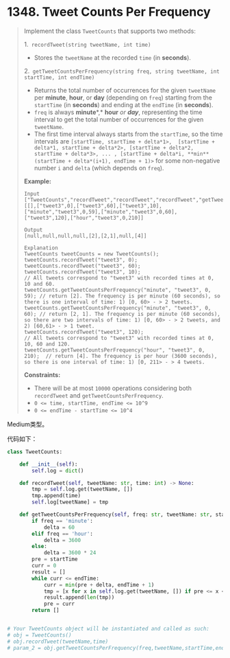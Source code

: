 # 1348. Tweet Counts Per Frequency

> Implement the class `TweetCounts` that supports two methods:
>
> 1.` recordTweet(string tweetName, int time)`
>
> - Stores the `tweetName` at the recorded `time` (in **seconds**).
>
> 2.` getTweetCountsPerFrequency(string freq, string tweetName, int startTime, int endTime)`
>
> - Returns the total number of occurrences for the given `tweetName` per **minute**, **hour**, or **day** (depending on `freq`) starting from the `startTime` (in **seconds**) and ending at the `endTime` (in **seconds**).
> - `freq` is always **minute***,* **hour** *or **day***, representing the time interval to get the total number of occurrences for the given `tweetName`.
> - The first time interval always starts from the `startTime`, so the time intervals are `[startTime, startTime + delta*1>,  [startTime + delta*1, startTime + delta*2>, [startTime + delta*2, startTime + delta*3>, ... , [startTime + delta*i, **min**(startTime + delta*(i+1), endTime + 1)>` for some non-negative number `i` and `delta` (which depends on `freq`).  
>
>  
>
> **Example:**
>
> ```
> Input
> ["TweetCounts","recordTweet","recordTweet","recordTweet","getTweetCountsPerFrequency","getTweetCountsPerFrequency","recordTweet","getTweetCountsPerFrequency"]
> [[],["tweet3",0],["tweet3",60],["tweet3",10],["minute","tweet3",0,59],["minute","tweet3",0,60],["tweet3",120],["hour","tweet3",0,210]]
> 
> Output
> [null,null,null,null,[2],[2,1],null,[4]]
> 
> Explanation
> TweetCounts tweetCounts = new TweetCounts();
> tweetCounts.recordTweet("tweet3", 0);
> tweetCounts.recordTweet("tweet3", 60);
> tweetCounts.recordTweet("tweet3", 10);                             // All tweets correspond to "tweet3" with recorded times at 0, 10 and 60.
> tweetCounts.getTweetCountsPerFrequency("minute", "tweet3", 0, 59); // return [2]. The frequency is per minute (60 seconds), so there is one interval of time: 1) [0, 60> - > 2 tweets.
> tweetCounts.getTweetCountsPerFrequency("minute", "tweet3", 0, 60); // return [2, 1]. The frequency is per minute (60 seconds), so there are two intervals of time: 1) [0, 60> - > 2 tweets, and 2) [60,61> - > 1 tweet.
> tweetCounts.recordTweet("tweet3", 120);                            // All tweets correspond to "tweet3" with recorded times at 0, 10, 60 and 120.
> tweetCounts.getTweetCountsPerFrequency("hour", "tweet3", 0, 210);  // return [4]. The frequency is per hour (3600 seconds), so there is one interval of time: 1) [0, 211> - > 4 tweets.
> ```
>
>  
>
> **Constraints:**
>
> - There will be at most `10000` operations considering both `recordTweet` and `getTweetCountsPerFrequency`.
> - `0 <= time, startTime, endTime <= 10^9`
> - `0 <= endTime - startTime <= 10^4`

Medium类型。

代码如下：

```python
class TweetCounts:

    def __init__(self):
        self.log = dict()

    def recordTweet(self, tweetName: str, time: int) -> None:
        tmp = self.log.get(tweetName, [])
        tmp.append(time)
        self.log[tweetName] = tmp

    def getTweetCountsPerFrequency(self, freq: str, tweetName: str, startTime: int, endTime: int) -> List[int]:
        if freq == 'minute':
            delta = 60
        elif freq == 'hour':
            delta = 3600
        else:
            delta = 3600 * 24
        pre = startTime
        curr = 0
        result = []
        while curr <= endTime:
            curr = min(pre + delta, endTime + 1)
            tmp = [x for x in self.log.get(tweetName, []) if pre <= x < curr]
            result.append(len(tmp))
            pre = curr
        return []


# Your TweetCounts object will be instantiated and called as such:
# obj = TweetCounts()
# obj.recordTweet(tweetName,time)
# param_2 = obj.getTweetCountsPerFrequency(freq,tweetName,startTime,endTime)
```


